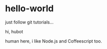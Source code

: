 # hello-world
just follow git tutorials...

hi, hubot

human here, i like Node.js and Coffeescript too.

